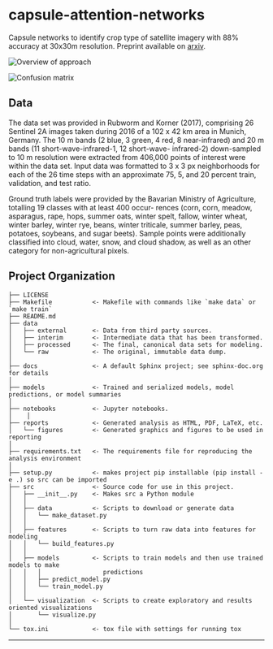 capsule-attention-networks
==============================

Capsule networks to identify crop type of satellite imagery with 88% accuracy at 30x30m resolution.
Preprint available on [arxiv](https://arxiv.org/pdf/1904.10130.pdf).

![Overview of approach](https://github.com/JohnMBrandt/capsule-attention-networks/blob/master/reports/figures/figure2.png?raw=true)

![Confusion matrix](https://github.com/JohnMBrandt/capsule-attention-networks/blob/master/reports/figures/figure1.png?raw=true)

## Data

The data set was provided in Rubworm and Korner (2017), comprising 26 Sentinel 2A images taken during 2016 of a 102 x 42 km area in Munich, Germany. The 10 m bands (2 blue, 3 green, 4 red, 8 near-infrared) and 20 m bands (11 short-wave-infrared-1, 12 short-wave- infrared-2) down-sampled to 10 m resolution were extracted from 406,000 points of interest were within the data set. Input data was formatted to 3 x 3 px neighborhoods for each of the 26 time steps with an approximate 75, 5, and 20 percent train, validation, and test ratio.

Ground truth labels were provided by the Bavarian Ministry of Agriculture, totalling 19 classes with at least 400 occur- rences (corn, corn, meadow, asparagus, rape, hops, summer oats, winter spelt, fallow, winter wheat, winter barley, winter rye, beans, winter triticale, summer barley, peas, potatoes, soybeans, and sugar beets). Sample points were additionally classified into cloud, water, snow, and cloud shadow, as well as an other category for non-agricultural pixels.

Project Organization
------------

    ├── LICENSE
    ├── Makefile           <- Makefile with commands like `make data` or `make train`
    ├── README.md
    ├── data
    │   ├── external       <- Data from third party sources.
    │   ├── interim        <- Intermediate data that has been transformed.
    │   ├── processed      <- The final, canonical data sets for modeling.
    │   └── raw            <- The original, immutable data dump.
    │
    ├── docs               <- A default Sphinx project; see sphinx-doc.org for details
    │
    ├── models             <- Trained and serialized models, model predictions, or model summaries
    │
    ├── notebooks          <- Jupyter notebooks.
    │    │
    ├── reports            <- Generated analysis as HTML, PDF, LaTeX, etc.
    │   └── figures        <- Generated graphics and figures to be used in reporting
    │
    ├── requirements.txt   <- The requirements file for reproducing the analysis environment
    │
    ├── setup.py           <- makes project pip installable (pip install -e .) so src can be imported
    ├── src                <- Source code for use in this project.
    │   ├── __init__.py    <- Makes src a Python module
    │   │
    │   ├── data           <- Scripts to download or generate data
    │   │   └── make_dataset.py
    │   │
    │   ├── features       <- Scripts to turn raw data into features for modeling
    │   │   └── build_features.py
    │   │
    │   ├── models         <- Scripts to train models and then use trained models to make
    │   │   │                 predictions
    │   │   ├── predict_model.py
    │   │   └── train_model.py
    │   │
    │   └── visualization  <- Scripts to create exploratory and results oriented visualizations
    │       └── visualize.py
    │
    └── tox.ini            <- tox file with settings for running tox


--------

